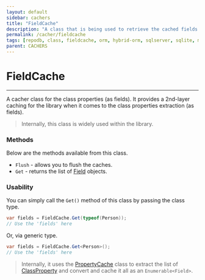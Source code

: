```yaml
---
layout: default
sidebar: cachers
title: "FieldCache"
description: "A class that is being used to retrieve the cached fields or properties of the class or data entity."
permalink: /cacher/fieldcache
tags: [repodb, class, fieldcache, orm, hybrid-orm, sqlserver, sqlite, mysql, postgresql]
parent: CACHERS
---
```


# FieldCache

---

A cacher class for the class properties (as fields). It provides a 2nd-layer caching for the library when it comes to the class properties extraction (as fields).

> Internally, this class is widely used within the library.

### Methods

Below are the methods available from this class.

- `Flush` - allows you to flush the caches.
- `Get` - returns the list of [Field](/class/field) objects.

### Usability

You can simply call the `Get()` method of this class by passing the class type.

```csharp
var fields = FieldCache.Get(typeof(Person));
// Use the 'fields' here
```

Or, via generic type.

```csharp
var fields = FieldCache.Get<Person>();
// Use the 'fields' here
```

> Internally, it uses the [PropertyCache](/cacher/propertycache) class to extract the list of [ClassProperty](/class/classproperty) and convert and cache it all as an `Enumerable<Field>`.